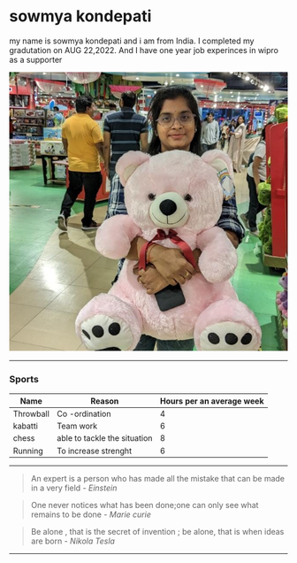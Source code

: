 # sowmya kondepati
my name is sowmya kondepati and i am from India. I completed my gradutation on AUG 22,2022. And I have one year job experinces in wipro as a supporter

![Alt text](myself.jpg)

---

### Sports

| Name | Reason | Hours per an average week|
|------|--------|--------------------------|
|Throwball|Co -ordination|4|
|kabatti|Team work|6|
|chess|able to tackle the situation|8|
|Running|To increase strenght|6|

---

> An expert is a person who has made all the mistake that can be made in a very field -
*Einstein*

> One never notices what has been done;one can only see what remains to be done - *Marie curie*

> Be alone , that is the secret of invention ; be alone, that is when ideas are born - *Nikola Tesla*

---